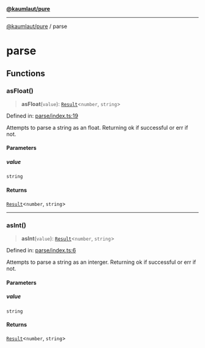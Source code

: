 [**@kaumlaut/pure**](README.md)

***

[@kaumlaut/pure](README.md) / parse

# parse

## Functions

### asFloat()

> **asFloat**(`value`): [`Result`](result.md#result)\<`number`, `string`\>

Defined in: [parse/index.ts:19](https://github.com/maxkaemmerer/pure/blob/309e4f1dd4ac9f96b6bb9152765ae1dbd95bd346/src/parse/index.ts#L19)

Attempts to parse a string as an float. Returning ok if successful or err if not.

#### Parameters

##### value

`string`

#### Returns

[`Result`](result.md#result)\<`number`, `string`\>

***

### asInt()

> **asInt**(`value`): [`Result`](result.md#result)\<`number`, `string`\>

Defined in: [parse/index.ts:6](https://github.com/maxkaemmerer/pure/blob/309e4f1dd4ac9f96b6bb9152765ae1dbd95bd346/src/parse/index.ts#L6)

Attempts to parse a string as an interger. Returning ok if successful or err if not.

#### Parameters

##### value

`string`

#### Returns

[`Result`](result.md#result)\<`number`, `string`\>
